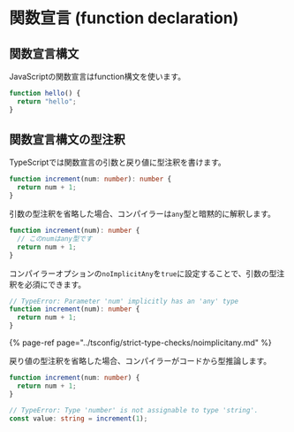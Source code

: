 # 関数宣言 \(function declaration\)

## 関数宣言構文

JavaScriptの関数宣言はfunction構文を使います。

```javascript
function hello() {
  return "hello";
}
```

## 関数宣言構文の型注釈

TypeScriptでは関数宣言の引数と戻り値に型注釈を書けます。

```typescript
function increment(num: number): number {
  return num + 1;
}
```

引数の型注釈を省略した場合、コンパイラーは`any`型と暗黙的に解釈します。

```typescript
function increment(num): number {
  // このnumはany型です
  return num + 1;
}
```

コンパイラーオプションの`noImplicitAny`を`true`に設定することで、引数の型注釈を必須にできます。

```typescript
// TypeError: Parameter 'num' implicitly has an 'any' type
function increment(num): number {
  return num + 1;
}
```

{% page-ref page="../tsconfig/strict-type-checks/noimplicitany.md" %}

戻り値の型注釈を省略した場合、コンパイラーがコードから型推論します。

```typescript
function increment(num: number) {
  return num + 1;
}

// TypeError: Type 'number' is not assignable to type 'string'.
const value: string = increment(1);
```


